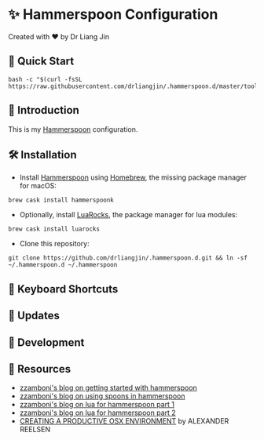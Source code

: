 # :sparkles: Hammerspoon Configuration
Created with :heart: by Dr Liang Jin

## :gun: Quick Start
```
bash -c "$(curl -fsSL https://raw.githubusercontent.com/drliangjin/.hammerspoon.d/master/tools/install)"
```
## :scroll: Introduction
This is my [Hammerspoon](https://www.hammerspoon.org/) configuration.

## :hammer_and_wrench: Installation
- Install [Hammerspoon](https://www.hammerspoon.org/) using [Homebrew](https://brew.sh/), the missing package manager for macOS:
```
brew cask install hammerspoonk
```
- Optionally, install [LuaRocks](https://luarocks.org/), the package manager for lua modules:
```
brew cask install luarocks
```
- Clone this repository:
```
git clone https://github.com/drliangjin/.hammerspoon.d.git && ln -sf ~/.hammerspoon.d ~/.hammerspoon
```

## :musical_keyboard: Keyboard Shortcuts

## :loudspeaker: Updates

## :construction: Development

## :open_book: Resources
- [zzamboni's blog on getting started with hammerspoon](http://zzamboni.org/post/getting-started-with-hammerspoon/)
- [zzamboni's blog on using spoons in hammerspoon](http://zzamboni.org/post/using-spoons-in-hammerspoon/)
- [zzamboni's blog on lua for hammerspoon part 1](http://zzamboni.org/post/just-enough-lua-to-be-productive-in-hammerspoon-part-1/)
- [zzamboni's blog on lua for hammerspoon part 2](http://zzamboni.org/post/just-enough-lua-to-be-productive-in-hammerspoon-part-2/)
- [CREATING A PRODUCTIVE OSX ENVIRONMENT](https://spinscale.de/posts/2016-11-08-creating-a-productive-osx-environment-hammerspoon.html) by ALEXANDER REELSEN

